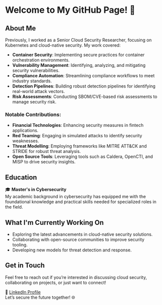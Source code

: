

<!--
**sonupreetam/sonupreetam** is a ✨ _special_ ✨ repository because its `README.md` (this file) appears on your GitHub profile.

Here are some ideas to get you started:

- 🔭 I’m currently working on ...
- 🌱 I’m currently learning ...
- 👯 I’m looking to collaborate on ...
- 🤔 I’m looking for help with ...
- 💬 Ask me about ...
- 📫 How to reach me: ...
- 😄 Pronouns: ...
- ⚡ Fun fact: ...
-->

# Welcome to My GitHub Page! 👋

## About Me
Previously, I worked as a Senior Cloud Security Researcher, focusing on Kubernetes and cloud-native security. My work covered:
- **Container Security**: Implementing secure practices for container orchestration environments.
- **Vulnerability Management**: Identifying, analyzing, and mitigating security vulnerabilities.
- **Compliance Automation**: Streamlining compliance workflows to meet industry standards.
- **Detection Pipelines**: Building robust detection pipelines for identifying real-world attack vectors.
- **Risk Assessments**: Conducting SBOM/CVE-based risk assessments to manage security risk.

### Notable Contributions:
- **Financial Technologies**: Enhancing security measures in fintech applications.
- **Red Teaming**: Engaging in simulated attacks to identify security weaknesses.
- **Threat Modelling**: Employing frameworks like MITRE ATT&CK and STRIDE for robust threat analysis.
- **Open Source Tools**: Leveraging tools such as Caldera, OpenCTI, and MISP to drive security insights.

## Education
🎓 **Master's in Cybersecurity**  
My academic background in cybersecurity has equipped me with the foundational knowledge and practical skills needed for specialized roles in the field.

## What I'm Currently Working On
- Exploring the latest advancements in cloud-native security solutions.
- Collaborating with open-source communities to improve security tooling.
- Developing new models for threat detection and response.

## Get in Touch
Feel free to reach out if you’re interested in discussing cloud security, collaborating on projects, or just want to connect!

🔗 [LinkedIn Profile](https://www.linkedin.com/in/sonupreetam/)  
Let’s secure the future together! 🌐
